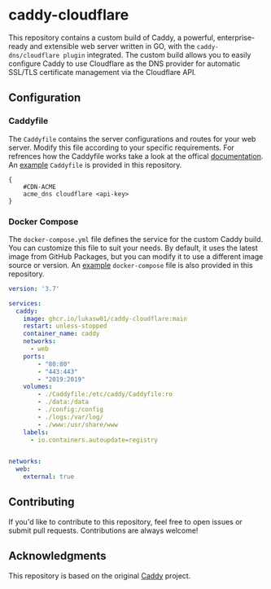 # caddy-cloudflare

This repository contains a custom build of Caddy, a powerful, enterprise-ready and extensible web server written in GO, with the `caddy-dns/cloudflare plugin` integrated. The custom build allows you to easily configure Caddy to use Cloudflare as the DNS provider for automatic SSL/TLS certificate management via the Cloudflare API.

## Configuration

### Caddyfile

The `Caddyfile` contains the server configurations and routes for your web server. Modify this file according to your specific requirements. For refrences how the Caddyfile works take a look at the offical [documentation](https://caddyserver.com/docs/). An [example](https://github.com/LukasW01/caddy-cloudflare/blob/main/Caddyfile) `Caddyfile` is provided in this repository.

```caddyfile
{
    #CDN-ACME
    acme_dns cloudflare <api-key>
}
```

### Docker Compose

The `docker-compose.yml` file defines the service for the custom Caddy build. You can customize this file to suit your needs. By default, it uses the latest image from GitHub Packages, but you can modify it to use a different image source or version. An [example](https://github.com/LukasW01/caddy-cloudflare/blob/main/docker-compose.yaml) `docker-compose` file is also provided in this repository.

```yaml
version: '3.7'

services:
  caddy:
    image: ghcr.io/lukasw01/caddy-cloudflare:main
    restart: unless-stopped
    container_name: caddy
    networks:
      - web
    ports:
        - "80:80"
        - "443:443"
        - "2019:2019"
    volumes:
        - ./Caddyfile:/etc/caddy/Caddyfile:ro
        - ./data:/data
        - ./config:/config
        - ./logs:/var/log/
        - ./www:/usr/share/www
    labels:
      - io.containers.autoupdate=registry        


networks:
  web:
    external: true
```

## Contributing

If you'd like to contribute to this repository, feel free to open issues or submit pull requests. Contributions are always welcome!

## Acknowledgments

This repository is based on the original [Caddy](https://github.com/caddyserver/caddy) project.
